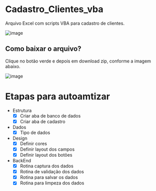 # Cadastro_Clientes_vba
Arquivo Excel com scripts VBA para cadastro de clientes.

![image](https://github.com/user-attachments/assets/39ba3940-16e1-4d69-8290-7e811338b1b0)


## Como baixar o arquivo?
Clique no botão verde e depois em download zip, conforme a imagem abaixo.
  
![image](https://github.com/user-attachments/assets/6d896e90-b11b-4a41-8d5c-9cb0f279c3f7)

# Etapas para autoamtizar

- Estrutura
    - [x]  Criar aba de banco de dados
    - [x]  Criar aba de cadastro
    
- Dados
    - [x]  Tipo de dados
    
- Design
    - [x]  Definir cores
    - [x]  Definir layout dos campos
    - [x]  Definir layout dos botões
    
- BackEnd
    - [x]  Rotina captura dos dados
    - [x]  Rotina de validação dos dados
    - [x]  Rotina para salvar os dados
    - [x]  Rotina para limpeza dos dados
